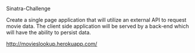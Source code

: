 Sinatra-Challenge

Create a single page application that will utilize an external API to request movie data. The client side application will be served by a back-end which will have the ability to persist data.

http://movieslookup.herokuapp.com/
